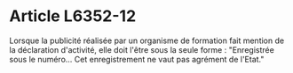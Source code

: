 # Article L6352-12

Lorsque la publicité réalisée par un organisme de formation fait mention de la déclaration d'activité, elle doit l'être sous la seule forme : "Enregistrée sous le numéro... Cet enregistrement ne vaut pas agrément de l'Etat."
